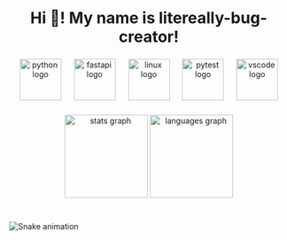 <h1 align="center">Hi 👋! My name is litereally-bug-creator!</h1>

###

<div align="center">
  <img src="https://cdn.jsdelivr.net/gh/devicons/devicon/icons/python/python-original.svg" height="75" alt="python logo"  />
  <img width="15" />
  <img src="https://cdn.jsdelivr.net/gh/devicons/devicon/icons/fastapi/fastapi-original.svg" height="75" alt="fastapi logo"  />
  <img width="15" />
  <img src="https://cdn.jsdelivr.net/gh/devicons/devicon/icons/linux/linux-original.svg" height="75" alt="linux logo"  />
  <img width="15" />
  <img src="https://cdn.jsdelivr.net/gh/devicons/devicon/icons/pytest/pytest-original.svg" height="75" alt="pytest logo"  />
  <img width="15" />
  <img src="https://cdn.jsdelivr.net/gh/devicons/devicon/icons/vscode/vscode-original.svg" height="75" alt="vscode logo"  />
</div>

###

<div align="center">
  <img src="https://github-readme-stats.vercel.app/api?username=literally-bug-creator&hide_title=false&hide_rank=false&show_icons=true&include_all_commits=true&count_private=true&disable_animations=false&theme=dracula&locale=en&hide_border=false" height="150" alt="stats graph"  />
  <img src="https://github-readme-stats.vercel.app/api/top-langs?username=literally-bug-creator&locale=en&hide_title=false&layout=compact&card_width=320&langs_count=5&theme=dracula&hide_border=false" height="150" alt="languages graph"  />
</div>

###

<br clear="both">

<img src="https://raw.githubusercontent.com/literally-bug-creator/literally-bug-creator/output/snake.svg" alt="Snake animation" />

###